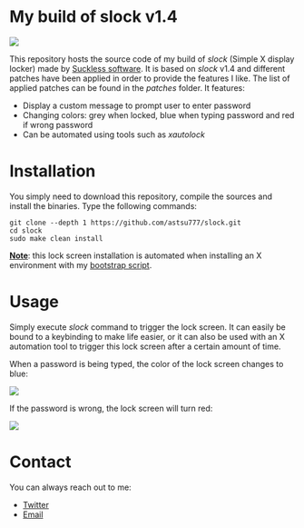 # My build of slock v1.4

![](https://i.postimg.cc/L4g668VY/screenshot-20210702-023.png)

This repository hosts the source code of my build of *slock* (Simple X display locker) made by [Suckless software](https://tools.suckless.org/slock/). It is based on *slock* v1.4 and different patches have been applied in order to provide the features I like. The list of applied patches can be found in the *patches* folder. It features:

* Display a custom message to prompt user to enter password
* Changing colors: grey when locked, blue when typing password and red if wrong password
* Can be automated using tools such as *xautolock*

# Installation
You simply need to download this repository, compile the sources and install the binaries. Type the following commands:

```
git clone --depth 1 https://github.com/astsu777/slock.git
cd slock
sudo make clean install
```

<u>**Note**</u>: this lock screen installation is automated when installing an X environment with my [bootstrap script](https://github.com/astsu777/bootstrap).

# Usage
Simply execute *slock* command to trigger the lock screen. It can easily be bound to a keybinding to make life easier, or it can also be used with an X automation tool to trigger this lock screen after a certain amount of time.

When a password is being typed, the color of the lock screen changes to blue:

![](https://i.postimg.cc/3Jg8mfV3/screenshot-20210702-024.png)

If the password is wrong, the lock screen will turn red:

![](https://i.postimg.cc/L6d4qFyy/screenshot-20210702-025.png)

# Contact
You can always reach out to me:

* [Twitter](https://twitter.com/astsu777)
* [Email](mailto:gaetan@ictpourtous.com)
